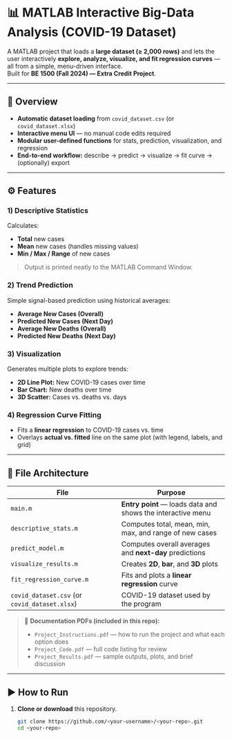 # 📊 MATLAB Interactive Big-Data Analysis (COVID-19 Dataset)

A MATLAB project that loads a **large dataset (≥ 2,000 rows)** and lets the user interactively **explore, analyze, visualize, and fit regression curves** — all from a simple, menu-driven interface.  
Built for **BE 1500 (Fall 2024) — Extra Credit Project**.

---

## 📌 Overview
- **Automatic dataset loading** from `covid_dataset.csv` (or `covid_dataset.xlsx`)
- **Interactive menu UI** — no manual code edits required
- **Modular user-defined functions** for stats, prediction, visualization, and regression
- **End-to-end workflow:** describe → predict → visualize → fit curve → (optionally) export

---

## ⚙️ Features

### 1) Descriptive Statistics
Calculates:
- **Total** new cases  
- **Mean** new cases (handles missing values)  
- **Min / Max / Range** of new cases

> Output is printed neatly to the MATLAB Command Window.

### 2) Trend Prediction
Simple signal-based prediction using historical averages:
- **Average New Cases (Overall)**
- **Predicted New Cases (Next Day)**
- **Average New Deaths (Overall)**
- **Predicted New Deaths (Next Day)**

### 3) Visualization
Generates multiple plots to explore trends:
- **2D Line Plot:** New COVID-19 cases over time  
- **Bar Chart:** New deaths over time  
- **3D Scatter:** Cases vs. deaths vs. days

### 4) Regression Curve Fitting
- Fits a **linear regression** to COVID-19 cases vs. time  
- Overlays **actual vs. fitted** line on the same plot (with legend, labels, and grid)

---

## 🧱 File Architecture

| File | Purpose |
|---|---|
| `main.m` | **Entry point** — loads data and shows the interactive menu |
| `descriptive_stats.m` | Computes total, mean, min, max, and range of new cases |
| `predict_model.m` | Computes overall averages and **next-day** predictions |
| `visualize_results.m` | Creates **2D**, **bar**, and **3D** plots |
| `fit_regression_curve.m` | Fits and plots a **linear regression** curve |
| `covid_dataset.csv` (or `covid_dataset.xlsx`) | COVID-19 dataset used by the program |

> 📄 **Documentation PDFs (included in this repo):**  
> - `Project_Instructions.pdf` — how to run the project and what each option does  
> - `Project_Code.pdf` — full code listing for review  
> - `Project_Results.pdf` — sample outputs, plots, and brief discussion

---

## ▶️ How to Run

1. **Clone or download** this repository.
   ```bash
   git clone https://github.com/<your-username>/<your-repo>.git
   cd <your-repo>
